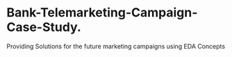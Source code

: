 # Bank-Telemarketing-Campaign-Case-Study.
Providing Solutions for the future marketing campaigns using EDA Concepts
